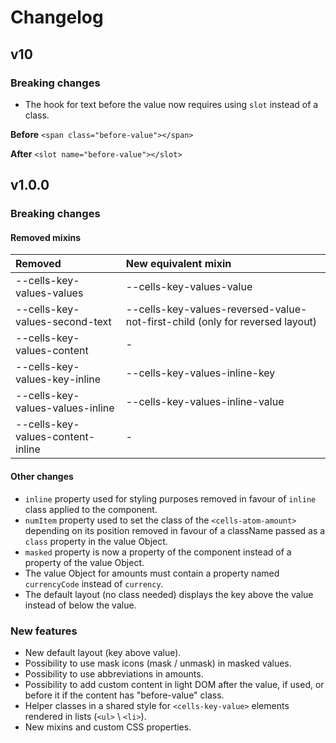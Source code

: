 # Changelog

## v10
### Breaking changes
- The hook for text before the value now requires using `slot` instead of a class. 

**Before**
`<span class="before-value"></span>`

**After**
`<slot name="before-value"></slot>`

## v1.0.0
### Breaking changes
#### Removed mixins
| Removed | New equivalent mixin |
|:--------|:---------------------|
| --cells-key-values-values | --cells-key-values-value |
| --cells-key-values-second-text | --cells-key-values-reversed-value-not-first-child (only for reversed layout) |
| --cells-key-values-content | - |
| --cells-key-values-key-inline | --cells-key-values-inline-key |
| --cells-key-values-values-inline | --cells-key-values-inline-value |
| --cells-key-values-content-inline | - |

#### Other changes
- `inline` property used for styling purposes removed in favour of `inline` class applied to the component.
- `numItem` property used to set the class of the `<cells-atom-amount>` depending on its position removed in favour of a className passed as a `class` property in the value Object.
- `masked` property is now a property of the component instead of a property of the value Object.
- The value Object for amounts must contain a property named `currencyCode` instead of `currency`.
- The default layout (no class needed) displays the key above the value instead of below the value.

### New features
- New default layout (key above value).
- Possibility to use mask icons (mask / unmask) in masked values.
- Possibility to use abbreviations in amounts.
- Possibility to add custom content in light DOM after the value, if used, or before it if the content has "before-value" class.
- Helper classes in a shared style for `<cells-key-value>` elements rendered in lists (`<ul>` \ `<li>`).
- New mixins and custom CSS properties.
